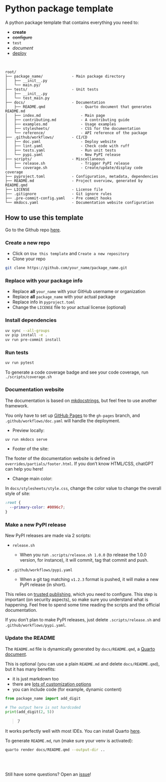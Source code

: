 # Python package template

A python package template that contains everything you need to:

- **create**
- ~~configure~~
- `test`
- _document_
- <u>deploy</u>

<br>

```
root/
├── package_name/             - Main package directory
│   ├── __init__.py
│   └── main.py/
├── tests/                    - Unit tests
│   ├── __init__.py
│   └── test_main.py
├── docs/                     - Documentation
│   ├── README.qmd                - Quarto document that generates README.md
│   ├── index.md                  - Main page
│   ├── contributing.md           - A contributing guide
│   ├── examples.md               - Usage examples
│   ├── stylesheets/              - CSS for the documentation
│   └── reference/                - API reference of the package
├── .github/workflows/        - CI/CD
│   ├── doc.yaml                  - Deploy website
│   ├── lint.yaml                 - Check code with ruff
│   ├── tests.yaml                - Run unit tests
│   └── pypi.yaml                 - New PyPI release
├── scripts/                  - Miscellaneous
│   ├── release.sh                - Trigger PyPI release
│   └── coverage.sh               - Create/update/display code coverage
├── pyproject.toml            - Configuration, metadata, dependencies
├── README.md                 - Project overview, generated by README.qmd
├── LICENSE                   - License file
├── .gitignore                - Git ignore rules
├── .pre-commit-config.yaml   - Pre commit hooks
└── mkdocs.yaml               - Documentation website configuration
```

## How to use this template

Go to the Github repo [here](https://github.com/y-sunflower/template-python-package).

### Create a new repo

- Click on `Use this template` and `Create a new repository`
- Clone your repo

```bash
git clone https://github.com/your_name/package_name.git
```

### Replace with your package info

- Replace **all** `your_name` with your GitHub username or organization
- Replace **all** `package_name` with your actual package
- Replace info in `pyproject.toml`
- Change the `LICENSE` file to your actual license (optional)

### Install dependencies

```bash
uv sync --all-groups
uv pip install -e .
uv run pre-commit install
```

### Run tests

```bash
uv run pytest
```

To generate a code coverage badge and see your code coverage, run
`./scripts/coverage.sh`

### Documentation website

The documentation is based on
[mkdocstrings](https://mkdocstrings.github.io/), but feel free to use
another framework.

You only have to set up [GitHub Pages](https://pages.github.com/) to the
`gh-pages` branch, and `.github/workflows/doc.yaml` will handle the
deployment.

- Preview locally:

```bash
uv run mkdocs serve
```

- Footer of the site:

The footer of the documentation website is defined in
`overrides/partials/footer.html`. If you don’t know HTML/CSS, chatGPT
can help you here!

- Change main color:

In `docs/stylesheets/style.css`, change the color value to change the
overall style of site:

```css
:root {
  --primary-color: #0096c7;
}
```

### Make a new PyPI release

New PyPI releases are made via 2 scripts:

- `release.sh`

  - When you run `.scripts/release.sh 1.0.0` (to release the 1.0.0
    version, for instance), it will commit, tag that commit and push.

- `.github/workflows/pypi.yaml`

  - When a git tag matching `v1.2.3` format is pushed, it will make a
    new PyPI release (in short).

This relies on [trusted
publishing](https://docs.pypi.org/trusted-publishers/), which you need
to configure. This step is important (on security aspects), so make sure
you understand what is happening. Feel free to spend some time reading
the scripts and the official documentation.

If you don’t plan to make PyPI releases, just delete
`.scripts/release.sh` and `.github/workflows/pypi.yaml`.

### Update the README

The `README.md` file is dynamically generated by `docs/README.qmd`, a
[Quarto document](https://quarto.org/).

This is optional (you can use a plain `README.md` and delete
`docs/README.qmd`), but it has many benefits:

- it is just markdown too
- there are [lots of customization
  options](https://quarto.org/docs/authoring/markdown-basics.html)
- you can include code (for example, dynamic content)

```python
from package_name import add_digit

# The output here is not hardcoded
print(add_digit(2, 5))
```

> 7

It works perfectly well with most IDEs. You can install Quarto
[here](https://quarto.org/docs/get-started/).

To generate `README.md`, run (make sure your venv is activated):

```bash
quarto render docs/README.qmd --output-dir ..
```

<br> <br>

Still have some questions? Open an
[issue](https://github.com/y-sunflower/template-python-package/issues)!
